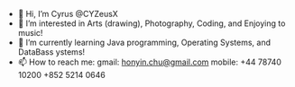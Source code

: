 - 👋 Hi, I’m Cyrus @CYZeusX
- 👀 I’m interested in Arts (drawing), Photography, Coding, and Enjoying to music!
- 🌱 I’m currently learning Java programming, Operating Systems, and DataBass ystems!
- 📫 How to reach me:
        gmail: honyin.chu@gmail.com
        mobile: +44  78740 10200
                +852 5214  0646
